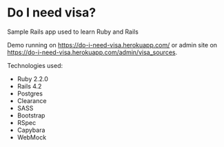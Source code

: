 # Do I need visa?

Sample Rails app used to learn Ruby and Rails

Demo running on https://do-i-need-visa.herokuapp.com/ or admin site on https://do-i-need-visa.herokuapp.com/admin/visa_sources.

Technologies used:
* Ruby 2.2.0
* Rails 4.2
* Postgres
* Clearance
* SASS
* Bootstrap
* RSpec
* Capybara
* WebMock